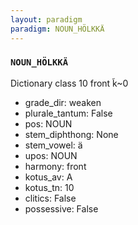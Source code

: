 ```yaml
---
layout: paradigm
paradigm: NOUN_HÖLKKÄ
---
```

### ` NOUN_HÖLKKÄ `

Dictionary class 10 front k̃~0
* grade_dir: weaken
* plurale_tantum: False
* pos: NOUN
* stem_diphthong: None
* stem_vowel: ä
* upos: NOUN
* harmony: front
* kotus_av: A
* kotus_tn: 10
* clitics: False
* possessive: False
